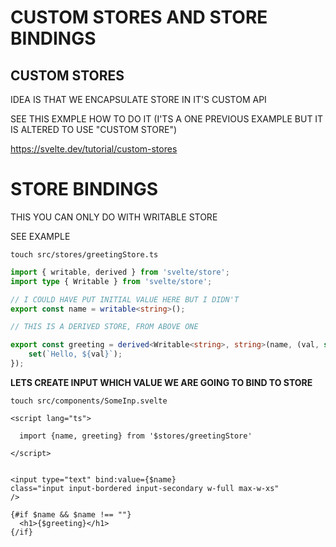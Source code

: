 # CUSTOM STORES AND STORE BINDINGS

## CUSTOM STORES

IDEA IS THAT WE ENCAPSULATE STORE IN IT'S CUSTOM API

SEE THIS EXMPLE HOW TO DO IT (I'TS A ONE PREVIOUS EXAMPLE BUT IT IS ALTERED TO USE "CUSTOM STORE")

<https://svelte.dev/tutorial/custom-stores>


# STORE BINDINGS

THIS YOU CAN ONLY DO WITH WRITABLE STORE

SEE EXAMPLE

```
touch src/stores/greetingStore.ts
```

```ts
import { writable, derived } from 'svelte/store';
import type { Writable } from 'svelte/store';

// I COULD HAVE PUT INITIAL VALUE HERE BUT I DIDN'T
export const name = writable<string>();

// THIS IS A DERIVED STORE, FROM ABOVE ONE

export const greeting = derived<Writable<string>, string>(name, (val, set) => {
	set(`Hello, ${val}`);
});
```

**LETS CREATE INPUT WHICH VALUE WE ARE GOING TO BIND TO STORE**

```
touch src/components/SomeInp.svelte
```

```svelte
<script lang="ts">

  import {name, greeting} from '$stores/greetingStore'

</script>


<input type="text" bind:value={$name} 
class="input input-bordered input-secondary w-full max-w-xs"
/>

{#if $name && $name !== ""}
  <h1>{$greeting}</h1>
{/if}
```

